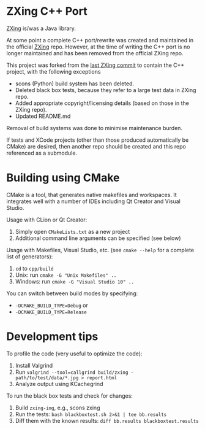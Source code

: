 # ZXing C++ Port

[ZXing](https://github.com/zxing/zxing) is/was a Java library.

At some point a complete C++ port/rewrite was created and maintained in the official [ZXing](https://github.com/zxing/zxing) repo. However, at the time of writing the C++ port is no longer maintained and has been removed from the official ZXing repo.

This project was forked from the [last ZXing commit](https://github.com/zxing/zxing/commit/00f6340) to contain the C++ project, with the following exceptions

 * scons (Python) build system has been deleted.
 * Deleted black box tests, because they refer to a large test data in ZXing repo.
 * Added appropriate copyright/licensing details (based on those in the ZXing repo).
 * Updated README.md

Removal of build systems was done to minimise maintenance burden.

If tests and XCode projects (other than those produced automatically be CMake) are desired, then another repo should be created and this repo referenced as a submodule. 

# Building using CMake

CMake is a tool, that generates native makefiles and workspaces. It integrates well with a number of IDEs including Qt Creator and Visual Studio.

Usage with CLion or Qt Creator:

  1. Simply open `CMakeLists.txt` as a new project
  2. Additional command line arguments can be specified (see below)

Usage with Makefiles, Visual Studio, etc. (see `cmake --help` for a complete list of generators):

  1. `cd` to `cpp/build`
  3. Unix: run `cmake -G "Unix Makefiles" ..`
  3. Windows: run `cmake -G "Visual Studio 10" ..`
  
You can switch between build modes by specifying:

  - `-DCMAKE_BUILD_TYPE=Debug` or
  - `-DCMAKE_BUILD_TYPE=Release`

# Development tips

To profile the code (very useful to optimize the code):

  1. Install Valgrind
  2. Run `valgrind --tool=callgrind build/zxing - path/to/test/data/*.jpg > report.html`
  3. Analyze output using KCachegrind

To run the black box tests and check for changes:

  1. Build `zxing-img`, e.g., scons zxing
  2. Run the tests: `bash blackboxtest.sh 2>&1 | tee bb.results`
  3. Diff them with the known results: `diff bb.results blackboxtest.results`

